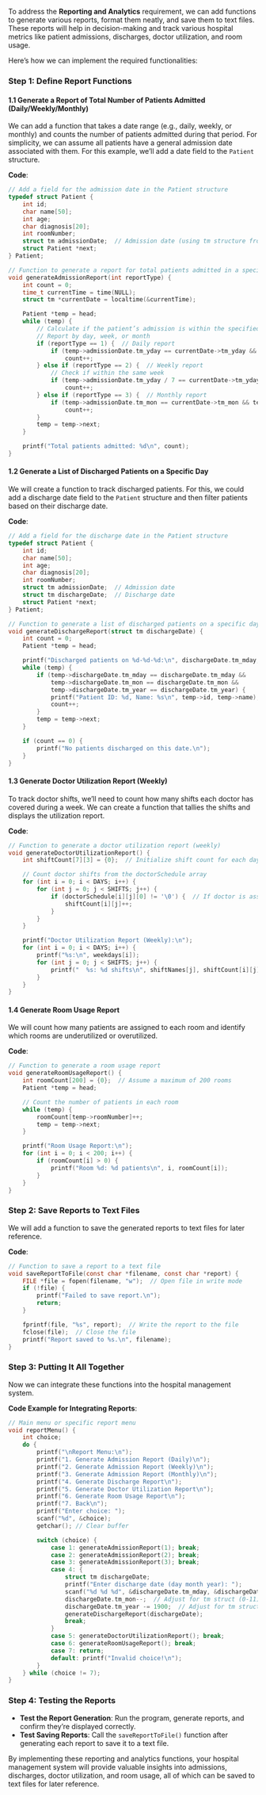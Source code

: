 To address the **Reporting and Analytics** requirement, we can add functions to generate various reports, format them neatly, and save them to text files. These reports will help in decision-making and track various hospital metrics like patient admissions, discharges, doctor utilization, and room usage.

Here’s how we can implement the required functionalities:

### Step 1: Define Report Functions

#### 1.1 **Generate a Report of Total Number of Patients Admitted (Daily/Weekly/Monthly)**

We can add a function that takes a date range (e.g., daily, weekly, or monthly) and counts the number of patients admitted during that period. For simplicity, we can assume all patients have a general admission date associated with them. For this example, we’ll add a date field to the `Patient` structure.

**Code**:

```c
// Add a field for the admission date in the Patient structure
typedef struct Patient {
    int id;
    char name[50];
    int age;
    char diagnosis[20];
    int roomNumber;
    struct tm admissionDate;  // Admission date (using tm structure from time.h)
    struct Patient *next;
} Patient;

// Function to generate a report for total patients admitted in a specific range (daily/weekly/monthly)
void generateAdmissionReport(int reportType) {
    int count = 0;
    time_t currentTime = time(NULL);
    struct tm *currentDate = localtime(&currentTime);

    Patient *temp = head;
    while (temp) {
        // Calculate if the patient’s admission is within the specified range
        // Report by day, week, or month
        if (reportType == 1) {  // Daily report
            if (temp->admissionDate.tm_yday == currentDate->tm_yday && temp->admissionDate.tm_year == currentDate->tm_year)
                count++;
        } else if (reportType == 2) {  // Weekly report
            // Check if within the same week
            if (temp->admissionDate.tm_yday / 7 == currentDate->tm_yday / 7)
                count++;
        } else if (reportType == 3) {  // Monthly report
            if (temp->admissionDate.tm_mon == currentDate->tm_mon && temp->admissionDate.tm_year == currentDate->tm_year)
                count++;
        }
        temp = temp->next;
    }

    printf("Total patients admitted: %d\n", count);
}
```

#### 1.2 **Generate a List of Discharged Patients on a Specific Day**

We will create a function to track discharged patients. For this, we could add a discharge date field to the `Patient` structure and then filter patients based on their discharge date.

**Code**:

```c
// Add a field for the discharge date in the Patient structure
typedef struct Patient {
    int id;
    char name[50];
    int age;
    char diagnosis[20];
    int roomNumber;
    struct tm admissionDate;  // Admission date
    struct tm dischargeDate;  // Discharge date
    struct Patient *next;
} Patient;

// Function to generate a list of discharged patients on a specific day
void generateDischargeReport(struct tm dischargeDate) {
    int count = 0;
    Patient *temp = head;

    printf("Discharged patients on %d-%d-%d:\n", dischargeDate.tm_mday, dischargeDate.tm_mon + 1, dischargeDate.tm_year + 1900);
    while (temp) {
        if (temp->dischargeDate.tm_mday == dischargeDate.tm_mday &&
            temp->dischargeDate.tm_mon == dischargeDate.tm_mon &&
            temp->dischargeDate.tm_year == dischargeDate.tm_year) {
            printf("Patient ID: %d, Name: %s\n", temp->id, temp->name);
            count++;
        }
        temp = temp->next;
    }

    if (count == 0) {
        printf("No patients discharged on this date.\n");
    }
}
```

#### 1.3 **Generate Doctor Utilization Report (Weekly)**

To track doctor shifts, we’ll need to count how many shifts each doctor has covered during a week. We can create a function that tallies the shifts and displays the utilization report.

**Code**:

```c
// Function to generate a doctor utilization report (weekly)
void generateDoctorUtilizationReport() {
    int shiftCount[7][3] = {0};  // Initialize shift count for each day and shift (week days x 3 shifts)

    // Count doctor shifts from the doctorSchedule array
    for (int i = 0; i < DAYS; i++) {
        for (int j = 0; j < SHIFTS; j++) {
            if (doctorSchedule[i][j][0] != '\0') {  // If doctor is assigned
                shiftCount[i][j]++;
            }
        }
    }

    printf("Doctor Utilization Report (Weekly):\n");
    for (int i = 0; i < DAYS; i++) {
        printf("%s:\n", weekdays[i]);
        for (int j = 0; j < SHIFTS; j++) {
            printf("  %s: %d shifts\n", shiftNames[j], shiftCount[i][j]);
        }
    }
}
```

#### 1.4 **Generate Room Usage Report**

We will count how many patients are assigned to each room and identify which rooms are underutilized or overutilized.

**Code**:

```c
// Function to generate a room usage report
void generateRoomUsageReport() {
    int roomCount[200] = {0};  // Assume a maximum of 200 rooms
    Patient *temp = head;

    // Count the number of patients in each room
    while (temp) {
        roomCount[temp->roomNumber]++;
        temp = temp->next;
    }

    printf("Room Usage Report:\n");
    for (int i = 0; i < 200; i++) {
        if (roomCount[i] > 0) {
            printf("Room %d: %d patients\n", i, roomCount[i]);
        }
    }
}
```

### Step 2: Save Reports to Text Files

We will add a function to save the generated reports to text files for later reference.

**Code**:

```c
// Function to save a report to a text file
void saveReportToFile(const char *filename, const char *report) {
    FILE *file = fopen(filename, "w");  // Open file in write mode
    if (!file) {
        printf("Failed to save report.\n");
        return;
    }

    fprintf(file, "%s", report);  // Write the report to the file
    fclose(file);  // Close the file
    printf("Report saved to %s.\n", filename);
}
```

### Step 3: Putting It All Together

Now we can integrate these functions into the hospital management system.

**Code Example for Integrating Reports**:

```c
// Main menu or specific report menu
void reportMenu() {
    int choice;
    do {
        printf("\nReport Menu:\n");
        printf("1. Generate Admission Report (Daily)\n");
        printf("2. Generate Admission Report (Weekly)\n");
        printf("3. Generate Admission Report (Monthly)\n");
        printf("4. Generate Discharge Report\n");
        printf("5. Generate Doctor Utilization Report\n");
        printf("6. Generate Room Usage Report\n");
        printf("7. Back\n");
        printf("Enter choice: ");
        scanf("%d", &choice);
        getchar(); // Clear buffer

        switch (choice) {
            case 1: generateAdmissionReport(1); break;
            case 2: generateAdmissionReport(2); break;
            case 3: generateAdmissionReport(3); break;
            case 4: {
                struct tm dischargeDate;
                printf("Enter discharge date (day month year): ");
                scanf("%d %d %d", &dischargeDate.tm_mday, &dischargeDate.tm_mon, &dischargeDate.tm_year);
                dischargeDate.tm_mon--;  // Adjust for tm struct (0-11)
                dischargeDate.tm_year -= 1900;  // Adjust for tm struct
                generateDischargeReport(dischargeDate);
                break;
            }
            case 5: generateDoctorUtilizationReport(); break;
            case 6: generateRoomUsageReport(); break;
            case 7: return;
            default: printf("Invalid choice!\n");
        }
    } while (choice != 7);
}
```

### Step 4: Testing the Reports

- **Test the Report Generation**: Run the program, generate reports, and confirm they’re displayed correctly.
- **Test Saving Reports**: Call the `saveReportToFile()` function after generating each report to save it to a text file.

By implementing these reporting and analytics functions, your hospital management system will provide valuable insights into admissions, discharges, doctor utilization, and room usage, all of which can be saved to text files for later reference.